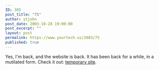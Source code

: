 ```yaml
---
ID: 385
post_title: "75"
author: ytjohn
post_date: 2003-10-28 19:00:00
post_excerpt: ""
layout: post
permalink: https://www.yourtech.us/2003/75
published: true
---
```

Yes, I'm back, and the website is back.  It has been back for a while, in a mutilated form.  Check it out: <a href="/interim.html">temporary site</a>.